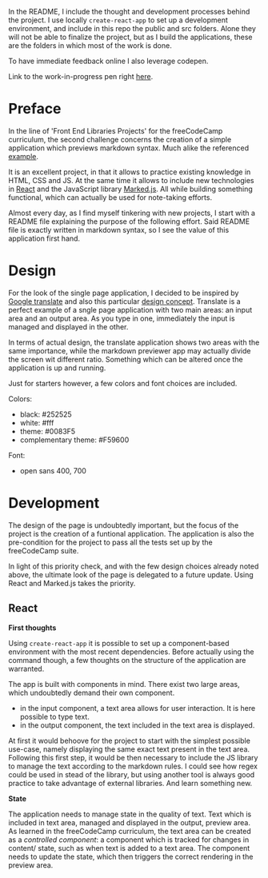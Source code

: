 In the README, I include the thought and development processes behind the project. I use locally `create-react-app` to set up a development environment,  and include in this repo the public and src folders. Alone they will not be able to finalize the project, but as I build the applications, these are the folders in which most of the work is done.

To have immediate feedback online I also leverage codepen.

Link to the work-in-progress pen right [here](https://codepen.io/borntofrappe/pen/OwPdmZ).

# Preface

In the line of 'Front End Libraries Projects' for the freeCodeCamp curriculum, the second challenge concerns the creation of a simple application which previews markdown syntax. Much alike the referenced [example](https://codepen.io/freeCodeCamp/full/GrZVVO).

It is an excellent project, in that it allows to practice existing knowledge in HTML, CSS and JS. At the same time it allows to include new technologies in [React](https://reactjs.org/) and the JavaScript library [Marked.js](https://github.com/markedjs/marked). All while building something functional, which can actually be used for note-taking efforts. 

Almost every day, as I find myself tinkering with new projects, I start with a README file explaining the purpose of the following effort. Said README file is exactly written in markdown syntax, so I see the value of this application first hand.

# Design

For the look of the single page application, I decided to be inspired by [Google translate](https://translate.google.com/) and also this particular [design concept](https://dribbble.com/shots/4040108-Google-translate-design-concept-2018). Translate is a perfect example of a sngle page application with two main areas: an input area and an output area. As you type in one, immediately the input is managed and displayed in the other. 

In terms of actual design, the translate application shows two areas with the same importance, while the markdown previewer app may actually divide the screen wit different ratio. Something which can be altered once the application is up and running.

Just for starters however, a few colors and font choices are included.

Colors:

- black: #252525
- white: #fff
- theme: #0083F5
- complementary theme: #F59600

Font:

- open sans 400, 700

# Development

The design of the page is undoubtedly important, but the focus of the project is the creation of a funtional application. The application is also the pre-condition for the project to pass all the tests set up by the freeCodeCamp suite.

In light of this priority check, and with the few design choices already noted above, the ultimate look of the page is delegated to a future update. Using React and Marked.js takes the priority. 


## React

**First thoughts**

Using `create-react-app` it is possible to set up a component-based environment with the most recent dependencies. Before actually using the command though, a few thoughts on the structure of the application are warranted.

The app is built with components in mind. There exist two large areas, which undoubtedly demand their own component.

- in the input component, a text area allows for user interaction. It is here possible to type text.
- in the output component, the text included in the text area is displayed. 

At first it would behoove for the project to start with the simplest possible use-case, namely displaying the same exact text present in the text area. Following this first step, it would be then necessary to include the JS library to manage the text according to the markdown rules. I could see how regex could be used in stead of the library, but using another tool is always good practice to take advantage of external libraries. And learn something new.

**State**

The application needs to manage state in the quality of text. Text which is included in text area, managed and displayed in the output, preview area. As learned in the freeCodeCamp curriculum, the text area can be created as a _controlled component_: a component which is tracked for changes in content/ state, such as when text is added to a text area. The component needs to update the state, which then triggers the correct rendering in the preview area.
